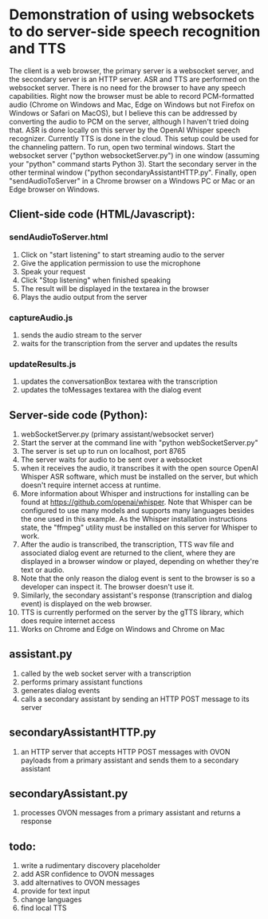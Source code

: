 # Demonstration of using websockets to do server-side speech recognition and TTS
The client is a web browser, the primary server is a websocket server, and the secondary server is an HTTP server.
ASR and TTS are performed on the websocket server. There is no need for the browser to have any speech capabilities. Right now the browser must be able to record PCM-formatted audio (Chrome on Windows and Mac, Edge on Windows but not Firefox on Windows or Safari on MacOS), but I believe this can be addressed by converting the audio to PCM on the server, although I haven't tried doing that.
ASR is done locally on this server by the OpenAI Whisper speech recognizer.
Currently TTS is done in the cloud.
This setup could be used for the channeling pattern.
To run, open two terminal windows. Start the websocket server ("python websocketServer.py") in one window (assuming your "python" command starts Python 3).
Start the secondary server in the other terminal window ("python secondaryAssistantHTTP.py". Finally, open "sendAudioToServer" in a Chrome browser on a Windows PC or Mac or an Edge browser on Windows.

## Client-side code (HTML/Javascript):
### sendAudioToServer.html
1. Click on "start listening" to start streaming audio to the server
2. Give the application permission to use the microphone
3. Speak your request
4. Click "Stop listening" when finished speaking
5. The result will be displayed in the textarea in the browser
6. Plays the audio output from the server

### captureAudio.js
1. sends the audio stream to the server
2. waits for the transcription from the server and updates the results

### updateResults.js
1. updates the conversationBox textarea with the transcription
2. updates the toMessages textarea with the dialog event


## Server-side code (Python):
1. webSocketServer.py (primary assistant/websocket server)
2. Start the server at the command line with "python webSocketServer.py"
3. The server is set up to run on localhost, port 8765
4. The server waits for audio to be sent over a websocket
5. when it receives the audio, it transcribes it with the open source OpenAI Whisper ASR software, which must be installed on the server, but which doesn't require internet access at runtime.
6. More information about Whisper and instructions for installing can be found at https://github.com/openai/whisper. Note that Whisper can be configured to use many models and supports many languages besides the one used in this example. As the Whisper installation instructions state, the "ffmpeg" utility must be installed on this server for Whisper to work.
7. After the audio is transcribed, the transcription, TTS wav file and associated dialog event are returned to the client, where they are displayed in a browser window or played, depending on whether they're text or audio. 
8. Note that the only reason the dialog event is sent to the browser is so a developer can inspect it. The browser doesn't use it.
9. Similarly, the secondary assistant's response (transcription and dialog event) is displayed on the web browser.
10. TTS is currently performed on the server by the gTTS library, which does require internet access
11. Works on Chrome and Edge on Windows and Chrome on Mac


## assistant.py
1. called by the web socket server with a transcription
1. performs primary assistant functions
1. generates dialog events
1. calls a secondary assistant by sending an HTTP POST message to its server

## secondaryAssistantHTTP.py
1. an HTTP server that accepts HTTP POST messages with OVON payloads from a primary assistant and sends them to a secondary assistant

## secondaryAssistant.py
1. processes OVON messages from a primary assistant and returns a response

## todo:
1. write a rudimentary discovery placeholder
1. add ASR confidence to OVON messages
1. add alternatives to OVON messages
1. provide for text input
1. change languages
1. find local TTS



